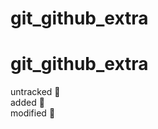 # git_github_extra

# git_github_extra
untracked :thinking:\
added :raised_eyebrow:\
modified :exploding_head: